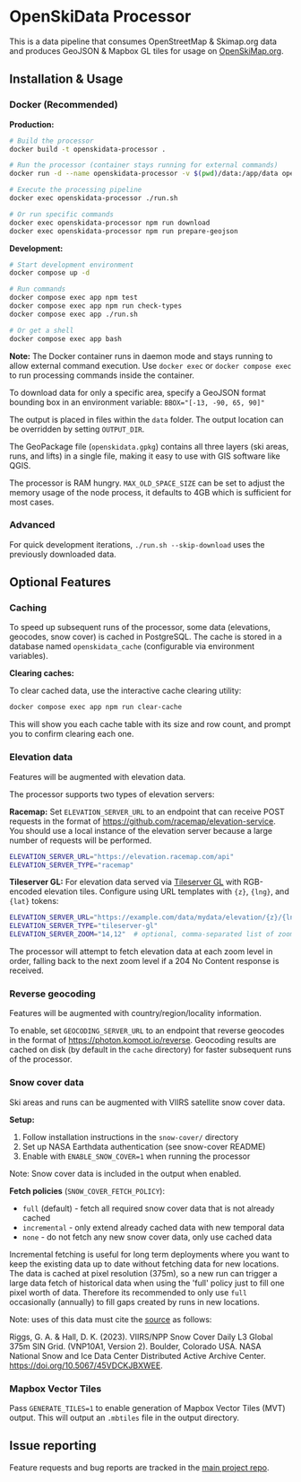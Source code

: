 # OpenSkiData Processor

This is a data pipeline that consumes OpenStreetMap & Skimap.org data and produces GeoJSON & Mapbox GL tiles for usage on [OpenSkiMap.org](https://github.com/russellporter/openskimap.org).

## Installation & Usage

### Docker (Recommended)

**Production:**

```bash
# Build the processor
docker build -t openskidata-processor .

# Run the processor (container stays running for external commands)
docker run -d --name openskidata-processor -v $(pwd)/data:/app/data openskidata-processor

# Execute the processing pipeline
docker exec openskidata-processor ./run.sh

# Or run specific commands
docker exec openskidata-processor npm run download
docker exec openskidata-processor npm run prepare-geojson
```

**Development:**

```bash
# Start development environment
docker compose up -d

# Run commands
docker compose exec app npm test
docker compose exec app npm run check-types
docker compose exec app ./run.sh

# Or get a shell
docker compose exec app bash
```

**Note:** The Docker container runs in daemon mode and stays running to allow external command execution. Use `docker exec` or `docker compose exec` to run processing commands inside the container.

To download data for only a specific area, specify a GeoJSON format bounding box in an environment variable: `BBOX="[-13, -90, 65, 90]"`

The output is placed in files within the `data` folder. The output location can be overridden by setting `OUTPUT_DIR`.

The GeoPackage file (`openskidata.gpkg`) contains all three layers (ski areas, runs, and lifts) in a single file, making it easy to use with GIS software like QGIS.

The processor is RAM hungry. `MAX_OLD_SPACE_SIZE` can be set to adjust the memory usage of the node process, it defaults to 4GB which is sufficient for most cases.

### Advanced

For quick development iterations, `./run.sh --skip-download` uses the previously downloaded data.

## Optional Features

### Caching

To speed up subsequent runs of the processor, some data (elevations, geocodes, snow cover) is cached in PostgreSQL. The cache is stored in a database named `openskidata_cache` (configurable via environment variables).

**Clearing caches:**

To clear cached data, use the interactive cache clearing utility:

```bash
docker compose exec app npm run clear-cache
```

This will show you each cache table with its size and row count, and prompt you to confirm clearing each one.

### Elevation data

Features will be augmented with elevation data.

The processor supports two types of elevation servers:

**Racemap:**
Set `ELEVATION_SERVER_URL` to an endpoint that can receive POST requests in the format of https://github.com/racemap/elevation-service.
You should use a local instance of the elevation server because a large number of requests will be performed.

```bash
ELEVATION_SERVER_URL="https://elevation.racemap.com/api"
ELEVATION_SERVER_TYPE="racemap"
```

**Tileserver GL:**
For elevation data served via [Tileserver GL](https://tileserver.readthedocs.io/en/latest/endpoints.html#source-data) with RGB-encoded elevation tiles. Configure using URL templates with `{z}`, `{lng}`, and `{lat}` tokens:

```bash
ELEVATION_SERVER_URL="https://example.com/data/mydata/elevation/{z}/{lng}/{lat}"
ELEVATION_SERVER_TYPE="tileserver-gl"
ELEVATION_SERVER_ZOOM="14,12"  # optional, comma-separated list of zoom levels to try in order, defaults to 12
```

The processor will attempt to fetch elevation data at each zoom level in order, falling back to the next zoom level if a 204 No Content response is received.

### Reverse geocoding

Features will be augmented with country/region/locality information.

To enable, set `GEOCODING_SERVER_URL` to an endpoint that reverse geocodes in the format of https://photon.komoot.io/reverse. Geocoding results are cached on disk (by default in the `cache` directory) for faster subsequent runs of the processor.

### Snow cover data

Ski areas and runs can be augmented with VIIRS satellite snow cover data.

**Setup:**

1. Follow installation instructions in the `snow-cover/` directory
2. Set up NASA Earthdata authentication (see snow-cover README)
3. Enable with `ENABLE_SNOW_COVER=1` when running the processor

Note: Snow cover data is included in the output when enabled.

**Fetch policies** (`SNOW_COVER_FETCH_POLICY`):

- `full` (default) - fetch all required snow cover data that is not already cached
- `incremental` - only extend already cached data with new temporal data
- `none` - do not fetch any new snow cover data, only use cached data

Incremental fetching is useful for long term deployments where you want to keep the existing data up to date without fetching data for new locations. The data is cached at pixel resolution (375m), so a new run can trigger a large data fetch of historical data when using the 'full' policy just to fill one pixel worth of data. Therefore its recommended to only use `full` occasionally (annually) to fill gaps created by runs in new locations.

Note: uses of this data must cite the [source](https://nsidc.org/data/vnp10a1/versions/2) as follows:

Riggs, G. A. & Hall, D. K. (2023). VIIRS/NPP Snow Cover Daily L3 Global 375m SIN Grid. (VNP10A1, Version 2). Boulder, Colorado USA. NASA National Snow and Ice Data Center Distributed Active Archive Center. https://doi.org/10.5067/45VDCKJBXWEE.

### Mapbox Vector Tiles

Pass `GENERATE_TILES=1` to enable generation of Mapbox Vector Tiles (MVT) output. This will output an `.mbtiles` file in the output directory.

## Issue reporting

Feature requests and bug reports are tracked in the [main project repo](https://github.com/russellporter/openskimap.org/issues/).
